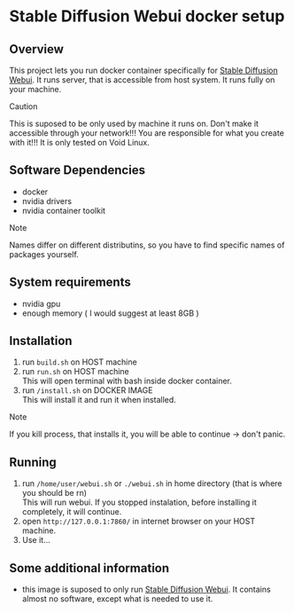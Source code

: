 # Stable Diffusion Webui docker setup

## Overview
This project lets you run docker container specifically for [Stable Diffusion Webui](https://github.com/AUTOMATIC1111/stable-diffusion-webui). It runs server, that is accessible from host system. It runs fully on your machine.
> [!CAUTION]
> This is suposed to be only used by machine it runs on. Don't make it accessible through your network!!!
> You are responsible for what you create with it!!!
> It is only tested on Void Linux.

## Software Dependencies

- docker
- nvidia drivers
- nvidia container toolkit

> [!NOTE]
> Names differ on different distributins, so you have to find specific names of packages yourself.

## System requirements
- nvidia gpu
- enough memory ( I would suggest at least 8GB )

## Installation

1. run `build.sh` on HOST machine  
2. run `run.sh` on HOST machine  
This will open terminal with bash inside docker container.  
3. run `/install.sh` on DOCKER IMAGE  
This will install it and run it when installed.  
> [!NOTE]
> If you kill process, that installs it, you will be able to continue -> don't panic.
## Running
1. run `/home/user/webui.sh` or `./webui.sh` in home directory (that is where you should be rn)  
This will run webui. If you stopped instalation, before installing it completely, it will continue.  
2. open `http://127.0.0.1:7860/` in internet browser on your HOST machine.  
3. Use it...  

## Some additional information
- this image is suposed to only run [Stable Diffusion Webui](https://github.com/AUTOMATIC1111/stable-diffusion-webui). It contains almost no software, except what is needed to use it. 
